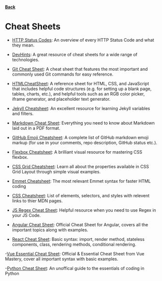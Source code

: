 **[Back](/README.md/)**

# Cheat Sheets

- [HTTP Status Codes](https://www.abstractapi.com/http-status-codes): An overview of every HTTP Status Code and what they mean.

- [DevHints](https://devhints.io/): A great resource of cheat sheets for a wide range of technologies.

- [Git Cheat Sheet](https://education.github.com/git-cheat-sheet-education.pdf): A cheat sheet that features the most important and commonly used Git commands for easy reference.

- [HTMLCheatSheet](https://htmlcheatsheet.com/): A reference sheet for HTML, CSS, and JavaScript that includes helpful code structures (e.g. for setting up a blank page, tables, charts, etc.), and helpful tools such as an RGB color picker, iframe generator, and placeholder text generator.

- [Jekyll Cheatsheet](https://learn.cloudcannon.com/jekyll-cheat-sheet/): An excellent resource for learning Jekyll variables and filters.

- [Markdown Cheat Sheet](https://guides.github.com/pdfs/markdown-cheatsheet-online.pdf): Everything you need to know about Markdown laid out in a PDF format.

- [GitHub Emoji Cheatsheet](https://gist.github.com/rxaviers/7360908): A complete list of GitHub markdown emoji markup (for use in your comments, repo description, GitHub status etc.). 

- [Flexbox Cheatsheet](https://darekkay.com/dev/flexbox-cheatsheet.html): A brilliant visual resource for mastering CSS flexbox.

- [CSS Grid Cheatsheet](http://grid.malven.co): Learn all about the properties available in CSS Grid Layout through simple visual examples.

- [Emmet Cheatsheet](https://docs.emmet.io/cheat-sheet/): The most relevant Emmet syntax for faster HTML coding

- [CSS Cheatsheet](http://overapi.com/css): List of elements, selectors, and styles with relevent links to thier MDN pages.

- [JS Regex Cheat Sheet](https://devinduct.com/cheatsheet/10/regex): Helpful resource when you need to use Regex in your JS Code.

- [Angular Cheat Sheet](https://angular.io/guide/cheatsheet): Official Cheat Sheet for Angular, covers all the important topics along with examples.

- [React Cheat Sheet](https://ihatetomatoes.net/wp-content/uploads/2017/01/react-cheat-sheet.pdf): Basic syntax: import, render method, stateless components, class, rendering methods, conditional rendering.

-[Vue Essential Cheat Sheet](https://www.vuemastery.com/pdf/Vue-Essentials-Cheat-Sheet.pdf): Official & Essential Cheat Sheet from Vue Mastery, cover all important syntax with basic examples.

-[Python Cheat Sheet](https://www.codeconquest.com/wp-content/uploads/Python-Cheat-Sheet-by-CodeConquestDOTcom.jpg): An unoffical guide to the essentials of coding in Python
